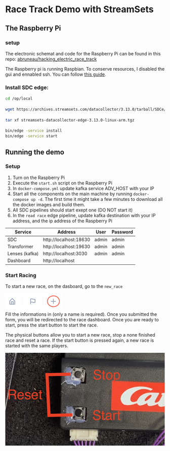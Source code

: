 # Race Track Demo with StreamSets

## The Raspberry Pi

### setup
The electronic schemat and code for the Raspberry Pi can be found in this repo: [abruneau/hacking_electric_race_track](https://github.com/abruneau/hacking_electric_race_track)

The Raspberry pi is running Raspbian. To conserve resources, I disabled the gui and ennabled ssh. You can follow [this guide](https://www.digikey.com/en/maker/blogs/2018/how-to-boot-to-command-line-and-ssh-on-raspberry-pi).

### Install SDC edge:

```bash
cd /op/local

wget https://archives.streamsets.com/datacollector/3.13.0/tarball/SDCe/streamsets-datacollector-edge-3.13.0-linux-arm.tgz

tar xf streamsets-datacollector-edge-3.13.0-linux-arm.tgz

bin/edge -service install
bin/edge -service start
```

## Running the demo

### Setup

1. Turn on the Raspberry Pi
2. Execute the `start.sh` script on the Raspberry Pi
3. In `docker-compose.yml` update kafka service ADV_HOST with your IP
4. Start all the components on the main machine by running `docker-compose up -d`. The first time it might take a few minutes to download all the docker images and build them.
5. All SDC pipelines should start exept one (DO NOT start it)
6. In the `read race` edge pipeline, update kafka destination with your IP address, and the ip address of the Raspberry Pi

| Service | Address | User | Password |
|---------|---------|------|----------|
| SDC | http://localhost:18630 | admin | admin |
| Transformer | http://localhost:19630 | admin | admin |
| Lenses (kafka) | http://localhost:3030 | admin | admin |
| Dashboard | http://localhost | | |

### Start Racing
To start a new race, on the dasboard, go to the `new_race` 

![](./extra/new_game.png)  
Fill the informations in (only a name is required). Once you submitted the form, you will be redirected to the race dashboard. Once you are ready to start, press the start button to start the race.

The physical buttons allow you to start a new race, stop a none finished race and reset a race. If the start button is pressed again, a new race is started with the same players.

![](./extra/buttons.jpg)

